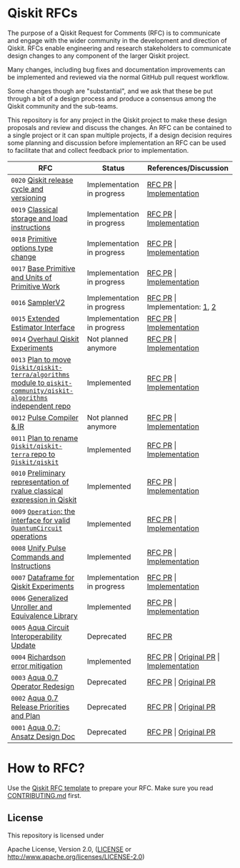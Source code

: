 # Qiskit RFCs

The purpose of a Qiskit Request for Comments (RFC) is to communicate and engage
with the wider community in the development and direction of Qiskit. RFCs enable
engineering and research stakeholders to communicate design changes to any
component of the larger Qiskit project.

Many changes, including bug fixes and documentation improvements can be
implemented and reviewed via the normal GitHub pull request workflow.

Some changes though are "substantial", and we ask that these be put through a
bit of a design process and produce a consensus among the Qiskit community and
the sub-teams.

This repository is for any project in the Qiskit project to make these design
proposals and review and discuss the changes. An RFC can be contained to a
single project or it can span multiple projects, if a design decision requires
some planning and discussion before implementation an RFC can be used to
facilitate that and collect feedback prior to implementation.

| RFC | Status | References/Discussion |
| --- | ------ | --------------------- |
| `0020` [Qiskit release cycle and versioning](0020-release_cycle.md) | Implementation in progress | [RFC PR](https://github.com/Qiskit/RFCs/pull/34/) \| [Implementation](https://github.com/Qiskit/RFCs/issues/64) |
| `0019` [Classical storage and load instructions](0019-classical-stores.md) | Implementation in progress | [RFC PR](https://github.com/Qiskit/RFCs/pull/50/) \| [Implementation](https://github.com/Qiskit/qiskit/issues/10922) |
| `0018` [Primitive options type change](0018-primitive-options-type.md) | Implementation in progress | [RFC PR](https://github.com/Qiskit/RFCs/pull/52/) \| [Implementation](https://github.com/Qiskit/RFCs/issues/72) |
| `0017` [Base Primitive and Units of Primitive Work](0017-base-primitive-unification.md) | Implementation in progress | [RFC PR](https://github.com/Qiskit/RFCs/pull/53/) \| [Implementation](https://github.com/Qiskit/qiskit/pull/11524) |
| `0016` [SamplerV2](0016-sampler-interface.md) | Implementation in progress | [RFC PR](https://github.com/Qiskit/RFCs/pull/56/) \| Implementation: [1](https://github.com/Qiskit/qiskit/pull/11566), [2](https://github.com/Qiskit/qiskit/pull/11529) |
| `0015` [Extended Estimator Interface](0015-estimator-interface.md) | Implementation in progress | [RFC PR](https://github.com/Qiskit/RFCs/pull/51) \| [Implementation](https://github.com/Qiskit/qiskit/pull/11227) |
| `0014` [Overhaul Qiskit Experiments](0014-overhaul-qiskit-experiments.md) | Not planned anymore | [RFC PR](https://github.com/Qiskit/RFCs/pull/47) \| [Implementation](https://github.com/Qiskit-Extensions/qiskit-experiments/issues/1268) |
| `0013` [Plan to move `Qiskit/qiskit-terra/algorithms` module to `qiskit-community/qiskit-algorithms` independent repo](0013-algorithms-migration.md) | Implemented | [RFC PR](https://github.com/Qiskit/RFCs/pull/44/) \| [Implementation](https://github.com/Qiskit/RFCs/issues/48)|
| `0012` [Pulse Compiler & IR](0012-Pulse-Compiler-and-IR.md) | Not planned anymore | [RFC PR](https://github.com/Qiskit/RFCs/pull/45) \| [Implementation](https://github.com/Qiskit/qiskit/issues/10759)|
| `0011` [Plan to rename `Qiskit/qiskit-terra` repo to `Qiskit/qiskit`](0011-repo-rename.md) | Implemented | [RFC PR](https://github.com/Qiskit/RFCs/pull/31) \| [Implementation](https://github.com/Qiskit/RFCs/issues/41) |
| `0010` [Preliminary representation of rvalue classical expression in Qiskit](0010-simple-classical-representations.md) | Implemented | [RFC PR](https://github.com/Qiskit/RFCs/pull/30) \| [Implementation](https://github.com/Qiskit/qiskit-terra/issues/10239) |
| `0009` [`Operation`: the interface for valid `QuantumCircuit` operations](0009-interface-for-circuit-operations.md) | Implemented | [RFC PR](https://github.com/Qiskit/RFCs/pull/25) \| [Implementation](https://github.com/Qiskit/qiskit-terra/pull/7087)|
| `0008` [Unify Pulse Commands and Instructions](0008-unify-pulse-commands-and-instructions.md) | Implemented | [RFC PR](https://github.com/Qiskit/RFCs/pull/12) \| [Implementation](https://github.com/Qiskit/qiskit-terra/issues/3750)
| `0007` [Dataframe for Qiskit Experiments](0007-experiment-dataframe.md) | Implementation in progress | [RFC PR](https://github.com/Qiskit/rfcs/pull/28) \| [Implementation](https://github.com/Qiskit/RFCs/issues/62) |
| `0006` [Generalized Unroller and Equivalence Library](0006-rfc-generalized-unroller-and-equivalence-library.md) | Implemented | [RFC PR](https://github.com/Qiskit/rfcs/pull/6) \| [Implementation](https://github.com/Qiskit/qiskit-terra/pull/3946)|
| `0005` [Aqua Circuit Interoperability Update](0005-Aqua_circuit_interoperability.md) | Deprecated | [RFC PR](https://github.com/Qiskit/RFCs/pull/17) |
| `0004` [Richardson error mitigation](0004-error-mitigation.md) | Implemented | [RFC PR](https://github.com/Qiskit/rfcs/pull/3) \| [Original PR](https://github.com/Qiskit/qiskit-metapackage/pull/768) \| [Implementation](https://github.com/qiskit-community/prototype-zne) | 
| `0003` [Aqua 0.7 Operator Redesign](0003-Aqua_0.7_operator_redesign.md) | Deprecated | [RFC PR](https://github.com/Qiskit/rfcs/pull/8) \| [Original PR](https://github.com/Qiskit/qiskit-aqua/pull/742)|
| `0002` [Aqua 0.7 Release Priorities and Plan](0002-Aqua_0.7_release_priorities_and_plan.md) | Deprecated |[RFC PR](https://github.com/Qiskit/rfcs/pull/7) \| [Original PR](https://github.com/Qiskit/qiskit-aqua/pull/785)|
| `0001` [Aqua 0.7: Ansatz Design Doc](0001-ansatz-rfc.md) | Deprecated |[RFC PR](https://github.com/Qiskit/rfcs/pull/5) \| [Original PR](https://github.com/Qiskit/qiskit-aqua/pull/747) |


# How to RFC?
Use the [Qiskit RFC template](0000-template.md) to prepare your RFC. Make sure you read [CONTRIBUTING.md](CONTRIBUTING.md) first.

## License
[License]: #license

This repository is licensed under

 Apache License, Version 2.0, ([LICENSE](LICENSE) or <http://www.apache.org/licenses/LICENSE-2.0>)
